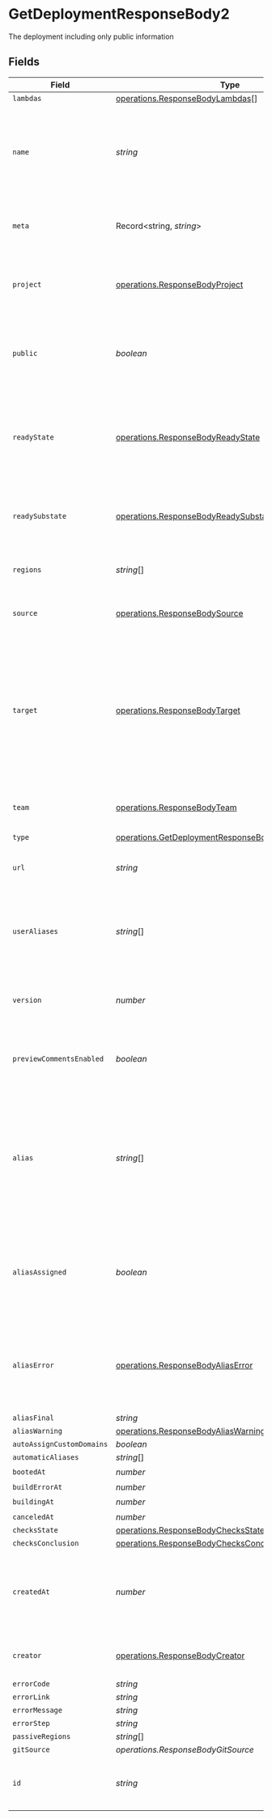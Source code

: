 # GetDeploymentResponseBody2

The deployment including only public information


## Fields

| Field                                                                                                                                                                         | Type                                                                                                                                                                          | Required                                                                                                                                                                      | Description                                                                                                                                                                   | Example                                                                                                                                                                       |
| ----------------------------------------------------------------------------------------------------------------------------------------------------------------------------- | ----------------------------------------------------------------------------------------------------------------------------------------------------------------------------- | ----------------------------------------------------------------------------------------------------------------------------------------------------------------------------- | ----------------------------------------------------------------------------------------------------------------------------------------------------------------------------- | ----------------------------------------------------------------------------------------------------------------------------------------------------------------------------- |
| `lambdas`                                                                                                                                                                     | [operations.ResponseBodyLambdas](../../models/operations/responsebodylambdas.md)[]                                                                                            | :heavy_minus_sign:                                                                                                                                                            | N/A                                                                                                                                                                           |                                                                                                                                                                               |
| `name`                                                                                                                                                                        | *string*                                                                                                                                                                      | :heavy_check_mark:                                                                                                                                                            | The name of the project associated with the deployment at the time that the deployment was created                                                                            | my-project                                                                                                                                                                    |
| `meta`                                                                                                                                                                        | Record<string, *string*>                                                                                                                                                      | :heavy_check_mark:                                                                                                                                                            | An object containing the deployment's metadata                                                                                                                                | {<br/>"foo": "bar"<br/>}                                                                                                                                                      |
| `project`                                                                                                                                                                     | [operations.ResponseBodyProject](../../models/operations/responsebodyproject.md)                                                                                              | :heavy_minus_sign:                                                                                                                                                            | The public project information associated with the deployment.                                                                                                                |                                                                                                                                                                               |
| `public`                                                                                                                                                                      | *boolean*                                                                                                                                                                     | :heavy_check_mark:                                                                                                                                                            | A boolean representing if the deployment is public or not. By default this is `false`                                                                                         | false                                                                                                                                                                         |
| `readyState`                                                                                                                                                                  | [operations.ResponseBodyReadyState](../../models/operations/responsebodyreadystate.md)                                                                                        | :heavy_check_mark:                                                                                                                                                            | The state of the deployment depending on the process of deploying, or if it is ready or in an error state                                                                     | READY                                                                                                                                                                         |
| `readySubstate`                                                                                                                                                               | [operations.ResponseBodyReadySubstate](../../models/operations/responsebodyreadysubstate.md)                                                                                  | :heavy_minus_sign:                                                                                                                                                            | The substate of the deployment when the state is "READY"                                                                                                                      | STAGED                                                                                                                                                                        |
| `regions`                                                                                                                                                                     | *string*[]                                                                                                                                                                    | :heavy_check_mark:                                                                                                                                                            | The regions the deployment exists in                                                                                                                                          | [<br/>"sfo1"<br/>]                                                                                                                                                            |
| `source`                                                                                                                                                                      | [operations.ResponseBodySource](../../models/operations/responsebodysource.md)                                                                                                | :heavy_minus_sign:                                                                                                                                                            | Where was the deployment created from                                                                                                                                         | cli                                                                                                                                                                           |
| `target`                                                                                                                                                                      | [operations.ResponseBodyTarget](../../models/operations/responsebodytarget.md)                                                                                                | :heavy_minus_sign:                                                                                                                                                            | If defined, either `staging` if a staging alias in the format `<project>.<team>.now.sh` was assigned upon creation, or `production` if the aliases from `alias` were assigned | <nil>                                                                                                                                                                         |
| `team`                                                                                                                                                                        | [operations.ResponseBodyTeam](../../models/operations/responsebodyteam.md)                                                                                                    | :heavy_minus_sign:                                                                                                                                                            | The team that owns the deployment if any                                                                                                                                      |                                                                                                                                                                               |
| `type`                                                                                                                                                                        | [operations.GetDeploymentResponseBodyDeploymentsType](../../models/operations/getdeploymentresponsebodydeploymentstype.md)                                                    | :heavy_check_mark:                                                                                                                                                            | N/A                                                                                                                                                                           |                                                                                                                                                                               |
| `url`                                                                                                                                                                         | *string*                                                                                                                                                                      | :heavy_check_mark:                                                                                                                                                            | A string with the unique URL of the deployment                                                                                                                                | my-instant-deployment-3ij3cxz9qr.now.sh                                                                                                                                       |
| `userAliases`                                                                                                                                                                 | *string*[]                                                                                                                                                                    | :heavy_minus_sign:                                                                                                                                                            | An array of domains that were provided by the user when creating the Deployment.                                                                                              | [<br/>"sub1.example.com",<br/>"sub2.example.com"<br/>]                                                                                                                        |
| `version`                                                                                                                                                                     | *number*                                                                                                                                                                      | :heavy_check_mark:                                                                                                                                                            | The platform version that was used to create the deployment.                                                                                                                  | 2                                                                                                                                                                             |
| `previewCommentsEnabled`                                                                                                                                                      | *boolean*                                                                                                                                                                     | :heavy_minus_sign:                                                                                                                                                            | Whether or not preview comments are enabled for the deployment                                                                                                                | false                                                                                                                                                                         |
| `alias`                                                                                                                                                                       | *string*[]                                                                                                                                                                    | :heavy_check_mark:                                                                                                                                                            | A list of all the aliases (default aliases, staging aliases and production aliases) that were assigned upon deployment creation                                               | []                                                                                                                                                                            |
| `aliasAssigned`                                                                                                                                                               | *boolean*                                                                                                                                                                     | :heavy_check_mark:                                                                                                                                                            | A boolean that will be true when the aliases from the alias property were assigned successfully                                                                               | true                                                                                                                                                                          |
| `aliasError`                                                                                                                                                                  | [operations.ResponseBodyAliasError](../../models/operations/responsebodyaliaserror.md)                                                                                        | :heavy_minus_sign:                                                                                                                                                            | An object that will contain a `code` and a `message` when the aliasing fails, otherwise the value will be `null`                                                              | <nil>                                                                                                                                                                         |
| `aliasFinal`                                                                                                                                                                  | *string*                                                                                                                                                                      | :heavy_minus_sign:                                                                                                                                                            | N/A                                                                                                                                                                           |                                                                                                                                                                               |
| `aliasWarning`                                                                                                                                                                | [operations.ResponseBodyAliasWarning](../../models/operations/responsebodyaliaswarning.md)                                                                                    | :heavy_minus_sign:                                                                                                                                                            | N/A                                                                                                                                                                           |                                                                                                                                                                               |
| `autoAssignCustomDomains`                                                                                                                                                     | *boolean*                                                                                                                                                                     | :heavy_minus_sign:                                                                                                                                                            | N/A                                                                                                                                                                           |                                                                                                                                                                               |
| `automaticAliases`                                                                                                                                                            | *string*[]                                                                                                                                                                    | :heavy_minus_sign:                                                                                                                                                            | N/A                                                                                                                                                                           |                                                                                                                                                                               |
| `bootedAt`                                                                                                                                                                    | *number*                                                                                                                                                                      | :heavy_check_mark:                                                                                                                                                            | N/A                                                                                                                                                                           |                                                                                                                                                                               |
| `buildErrorAt`                                                                                                                                                                | *number*                                                                                                                                                                      | :heavy_minus_sign:                                                                                                                                                            | N/A                                                                                                                                                                           |                                                                                                                                                                               |
| `buildingAt`                                                                                                                                                                  | *number*                                                                                                                                                                      | :heavy_check_mark:                                                                                                                                                            | N/A                                                                                                                                                                           |                                                                                                                                                                               |
| `canceledAt`                                                                                                                                                                  | *number*                                                                                                                                                                      | :heavy_minus_sign:                                                                                                                                                            | N/A                                                                                                                                                                           |                                                                                                                                                                               |
| `checksState`                                                                                                                                                                 | [operations.ResponseBodyChecksState](../../models/operations/responsebodychecksstate.md)                                                                                      | :heavy_minus_sign:                                                                                                                                                            | N/A                                                                                                                                                                           |                                                                                                                                                                               |
| `checksConclusion`                                                                                                                                                            | [operations.ResponseBodyChecksConclusion](../../models/operations/responsebodychecksconclusion.md)                                                                            | :heavy_minus_sign:                                                                                                                                                            | N/A                                                                                                                                                                           |                                                                                                                                                                               |
| `createdAt`                                                                                                                                                                   | *number*                                                                                                                                                                      | :heavy_check_mark:                                                                                                                                                            | A number containing the date when the deployment was created in milliseconds                                                                                                  | 1540257589405                                                                                                                                                                 |
| `creator`                                                                                                                                                                     | [operations.ResponseBodyCreator](../../models/operations/responsebodycreator.md)                                                                                              | :heavy_check_mark:                                                                                                                                                            | Information about the deployment creator                                                                                                                                      |                                                                                                                                                                               |
| `errorCode`                                                                                                                                                                   | *string*                                                                                                                                                                      | :heavy_minus_sign:                                                                                                                                                            | N/A                                                                                                                                                                           |                                                                                                                                                                               |
| `errorLink`                                                                                                                                                                   | *string*                                                                                                                                                                      | :heavy_minus_sign:                                                                                                                                                            | N/A                                                                                                                                                                           |                                                                                                                                                                               |
| `errorMessage`                                                                                                                                                                | *string*                                                                                                                                                                      | :heavy_minus_sign:                                                                                                                                                            | N/A                                                                                                                                                                           |                                                                                                                                                                               |
| `errorStep`                                                                                                                                                                   | *string*                                                                                                                                                                      | :heavy_minus_sign:                                                                                                                                                            | N/A                                                                                                                                                                           |                                                                                                                                                                               |
| `passiveRegions`                                                                                                                                                              | *string*[]                                                                                                                                                                    | :heavy_minus_sign:                                                                                                                                                            | N/A                                                                                                                                                                           |                                                                                                                                                                               |
| `gitSource`                                                                                                                                                                   | *operations.ResponseBodyGitSource*                                                                                                                                            | :heavy_minus_sign:                                                                                                                                                            | N/A                                                                                                                                                                           |                                                                                                                                                                               |
| `id`                                                                                                                                                                          | *string*                                                                                                                                                                      | :heavy_check_mark:                                                                                                                                                            | A string holding the unique ID of the deployment                                                                                                                              | dpl_89qyp1cskzkLrVicDaZoDbjyHuDJ                                                                                                                                              |
